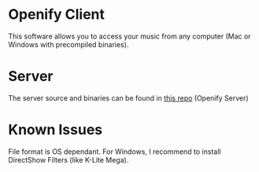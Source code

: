 # Openify Client
This software allows you to access your music from any computer (Mac or Windows with precompiled binaries).

# Server
The server source and binaries can be found in [this repo](https://github.com/alexlegarnd/Openify-Server) (Openify Server)

# Known Issues
File format is OS dependant.
For Windows, I recommend to install DirectShow Filters (like K-Lite Mega).
